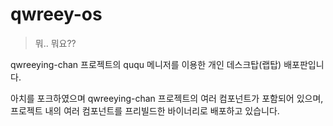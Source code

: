 # qwreey-os

> 뭐.. 뭐요??

qwreeying-chan 프로젝트의 ququ 메니저를 이용한 개인 데스크탑(랩탑) 배포판입니다.

아치를 포크하였으며 qwreeying-chan 프로젝트의 여러 컴포넌트가 포함되어 있으며, 프로젝트 내의 여러 컴포넌트를 프리빌드한 바이너리로 배포하고 있습니다.
